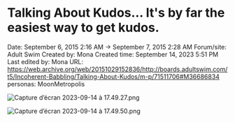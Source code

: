 # Talking About Kudos… It's by far the easiest way to get kudos.

Date: September 6, 2015 2:16 AM → September 7, 2015 2:28 AM
Forum/site: Adult Swim
Created by: Mona
Created time: September 14, 2023 5:51 PM
Last edited by: Mona
URL: https://web.archive.org/web/20151029152836/http://boards.adultswim.com/t5/Incoherent-Babbling/Talking-About-Kudos/m-p/71511706#M36686834
personas: MoonMetropolis

![Capture d’écran 2023-09-14 à 17.49.27.png](Talking%20About%20Kudos%E2%80%A6%20It's%20by%20far%20the%20easiest%20way%20t%20bac0014e850d4cff95b49d082234b2b8/Capture_decran_2023-09-14_a_17.49.27.png)

![Capture d’écran 2023-09-14 à 17.49.50.png](Talking%20About%20Kudos%E2%80%A6%20It's%20by%20far%20the%20easiest%20way%20t%20bac0014e850d4cff95b49d082234b2b8/Capture_decran_2023-09-14_a_17.49.50.png)